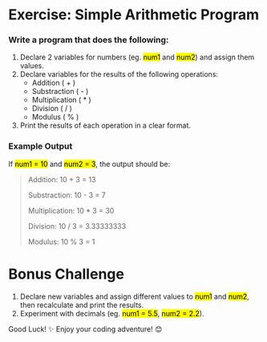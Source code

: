 # Exercise: Simple Arithmetic Program

### Write a program that does the following:

1. Declare 2 variables for numbers (eg. <mark>num1</mark> and <mark>num2</mark>) and assign them values.
2. Declare variables for the results of the following operations:
   - Addition ( + )
   - Substraction ( - )
   - Multiplication ( \* )
   - Division ( / )
   - Modulus ( % )
3. Print the results of each operation in a clear format.

### Example Output

If <mark>num1 = 10</mark> and <mark>num2 = 3</mark>, the output should be:

> Addition: 10 + 3 = 13
>
> Substraction: 10 - 3 = 7
>
> Multiplication: 10 \* 3 = 30
>
> Division: 10 / 3 = 3.33333333
>
> Modulus: 10 % 3 = 1

# Bonus Challenge

1. Declare new variables and assign different values to <mark>num1</mark> and <mark>num2</mark>, then recalculate and print the results.
2. Experiment with decimals (eg. <mark>num1 = 5.5</mark>, <mark>num2 = 2.2</mark>).

Good Luck! ✨ Enjoy your coding adventure! 😊
